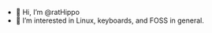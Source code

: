 - 👋 Hi, I’m @ratHippo
- 👀 I’m interested in Linux, keyboards, and FOSS in general.

<!---
ratHippo/ratHippo is a ✨ special ✨ repository because its `README.md` (this file) appears on your GitHub profile.
You can click the Preview link to take a look at your changes.
--->
